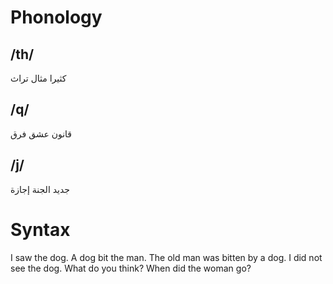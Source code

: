 # Phonology
## /th/
كثيرا
مثال
تراث

## /q/
قانون
عشق
فرق

## /j/
جديد
الجنة
إجازة

# Syntax
I saw the dog.
A dog bit the man.
The old man was bitten by a dog.
I did not see the dog.
What do you think?
When did the woman go?
